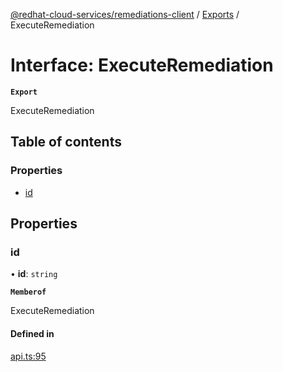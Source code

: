 [@redhat-cloud-services/remediations-client](../README.md) / [Exports](../modules.md) / ExecuteRemediation

# Interface: ExecuteRemediation

**`Export`**

ExecuteRemediation

## Table of contents

### Properties

- [id](ExecuteRemediation.md#id)

## Properties

### id

• **id**: `string`

**`Memberof`**

ExecuteRemediation

#### Defined in

[api.ts:95](https://github.com/RedHatInsights/javascript-clients/blob/main/packages/remediations/api.ts#L95)
